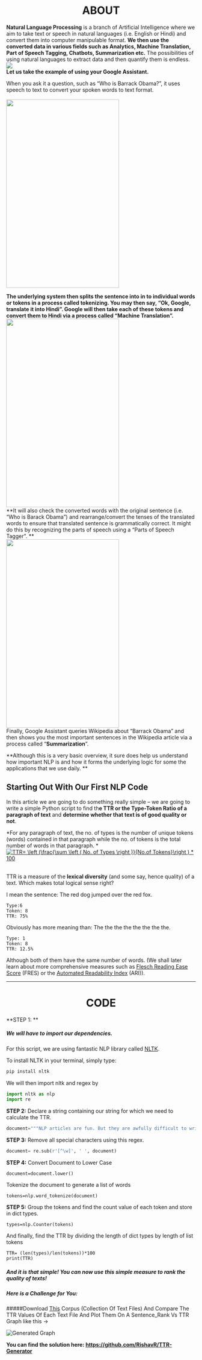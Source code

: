 <div style="text-align:center"><h1>
ABOUT
</h1></div>
<b>Natural Language Processing</b> is a branch of Artificial Intelligence where we aim to take text or speech in natural languages (i.e. English or Hindi) and convert them into computer manipulable format. <b>We then use the converted data in various fields such as Analytics, Machine Translation, Part of Speech Tagging, Chatbots, Summarization etc.</b> The possibilities of using natural languages to extract data and then quantify them is endless. 
<br> 
<img src="https://thehumancomputerexperiment.files.wordpress.com/2015/07/aibranches.jpg" style="display:block; margin: 0 auto;"/>
<b>Let us take the example of using your Google Assistant.</b>

When you ask it a question, such as “Who is Barrack Obama?”, it uses speech to text to convert your spoken words to text format.
<br>  
<img src="https://raw.githubusercontent.com/RishavR/TTR-Generator/master/SCREENS/Screenshot_20180616-152159.png" style="width:300px; height:500px"/>


**The underlying system then splits the sentence into in to individual words or tokens in a process called tokenizing. You may then say, “Ok, Google, translate it into Hindi”. Google will then take each of these tokens and convert them to Hindi via a process called “Machine Translation”.** 
<br> 
<img src="https://raw.githubusercontent.com/RishavR/TTR-Generator/master/SCREENS/Screenshot_20180616-152340.png" style="width:300px; height:500px"/>
<br> 
**It will also check the converted words with the original sentence (i.e. “Who is Barack Obama”) and rearrange/convert the tenses of the translated words to ensure that translated sentence is grammatically correct. It might do this by recognizing the parts of speech using a “Parts of Speech Tagger". **
<br>
 <img src="https://raw.githubusercontent.com/RishavR/TTR-Generator/master/SCREENS/Screenshot_20180616-152204.png" style="width:300px; height:500px"/>
<br> 
 Finally, Google Assistant queries Wikipedia about “Barrack Obama” and then shows you the most important sentences in the Wikipedia article via a process called “**Summarization**”.  

**Although this is a very basic overview, it sure does help us understand how important NLP is and how it forms the underlying logic for some the applications that we use daily. **

## Starting Out With Our First NLP Code
In this article we are going to do something really simple – we are going to write a simple Python script to find th**e TTR or the Type-Token Ratio of a paragraph of text** and **determine whether that text is of good quality or not**. 

*For any paragraph of text, the no. of types is the number of unique tokens (words) contained in that paragraph while the no. of tokens is the total number of words in that paragraph. *
<br> 
<a href="https://www.codecogs.com/eqnedit.php?latex=TTR=&space;\left&space;(\frac{\sum&space;\left&space;(&space;No.&space;of&space;Types&space;\right&space;)}{No.of&space;Tokens}\right&space;)&space;*&space;100" target="_blank"><img src="https://latex.codecogs.com/gif.latex?TTR=&space;\left&space;(\frac{\sum&space;\left&space;(&space;No.&space;of&space;Types&space;\right&space;)}{No.of&space;Tokens}\right&space;)&space;*&space;100" title="TTR= \left (\frac{\sum \left ( No. of Types \right )}{No.of Tokens}\right ) * 100" style="display:block;margin:0 auto;" /></a>
<br> 


TTR is a measure of the **lexical diversity** (and some say, hence quality) of a text. Which makes total logical sense right? 


I mean the sentence:  The red dog jumped over the red fox. 
~~~
Type:6  
Token: 8  
TTR: 75%   
~~~
Obviously has more meaning than: The the the the the the the the. 
~~~
Type: 1 
Token: 8 
TTR: 12.5% 
~~~
Although both of them have the same number of words.  (We shall later learn about more comprehensive measures such as [Flesch Reading Ease Score](https://en.wikipedia.org/wiki/Flesch%E2%80%93Kincaid_readability_tests#Flesch_reading_ease) (FRES) or the [Automated Readability Index](https://en.wikipedia.org/wiki/Automated_readability_index) (ARI)).

------------

<div style="text-align:center"><h1>
CODE
</h1></div>
**STEP 1: ** 

##### We will have to import our dependencies. 
For this script, we are using fantastic NLP library called [NLTK](https://www.nltk.org/). 

To install NLTK in your terminal, simply type: 

``` bash
pip install nltk 
```

We will then import nltk and  regex by 
``` python
import nltk as nlp 
import re 
```
**STEP 2:**
Declare a string containing our string for which we need to calculate the TTR. 
``` python
document="""NLP articles are fun. But they are awfully difficult to write. NLP is not difficult, but the articles, wow would awfully make you think of writing NLP Books!"""
```
**STEP 3:**
Remove all special characters using this regex.
``` python
document= re.sub(r'[^\w]', ' ', document)
```
**STEP 4:**
Convert Document to Lower Case
```
document=document.lower()
```
Tokenize the document to generate a list of words
```
tokens=nlp.word_tokenize(document)
```
**STEP 5:**
Group the tokens and find the count value of each token and store in dict types.
```
types=nlp.Counter(tokens)
```
 And finally, find the TTR by dividing the length of dict types by length of list tokens
 ```
TTR= (len(types)/len(tokens))*100
print(TTR)
```

##### And it is that simple! You can now use this simple measure to rank the quality of texts! 

##### Here is a Challenge for You:  

#####Download [This](https://github.com/RishavR/TTR-Generator/tree/master/Corpus-Collection) Corpus (Collection Of Text Files) And Compare The TTR Values Of Each Text File And Plot Them On A Sentence_Rank Vs TTR Graph like this ->

![Generated Graph](https://raw.githubusercontent.com/RishavR/TTR-Generator/master/TTRscore.png)

**You can find the solution here: [https://github.com/RishavR/TTR-Generator ](https://github.com/RishavR/TTR-Generator)**




